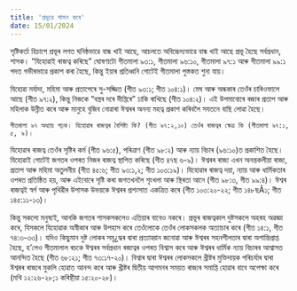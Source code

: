 ```yaml
---
title: 'প্ৰভূৱে শাসন কৰে'
date: 15/01/2024
---
```


সৃষ্টিকৰ্তা হিচাপে প্ৰভূৰ লগত ঘনিষ্ঠভাৱে বান্ধ খাই আছে, আচলতে অবিচ্চেদ্যভাৱে বান্ধ খাই আছে প্ৰভূ হৈছে সৰ্বপ্ৰধান, শাসক। “যিহোৱাই ৰাজত্ব কৰিছে” ঘোষণাটো গীতমালা ৯৩:১, গীতমালা ৯৬:১০, গীতমালা ৯৭:১ আৰু গীতমালা ৯৯:১ পদত গভীৰভাৱে প্ৰকাশ কৰা হৈছে, কিন্তু ইয়াৰ প্ৰতিধ্বনি গোটেই গীতমালা পুস্তকত শুনা যায়।

যিহোৱা মৰ্যাদা, মহিমা আৰু প্ৰতাপেৰে সু-সজ্জিত (গীত ৯৩:১; গীত ১০৪:১)। মেঘ আৰু অন্ধকাৰ তেওঁৰ চাৰিওফালে আছে (গীত ৯৭:২), কিন্তু নিজকে “বস্ত্ৰৰ দৰে দীপ্তিৰে” ঢাকি ৰাখিছে (গীত ১০৪:২)। এই উপমাবোৰে ৰজাৰ প্ৰতাপ আৰু মহিলাক উন্নীত কৰে আৰু মানুহে বুজিব নোৱাৰা ঈশ্বৰৰ অনন্য মহত্ব প্ৰকাশ কৰিবলৈ সযতনে বাছি লোৱা হৈছে।

`গীতমালা ৯৭ অধ্যায় পঢ়ক। যিহোৱাৰ ৰাজত্বৰ বৈশিষ্ট্য কি? (গীত ৯৭:২,১০) তেওঁৰ ৰাজত্বৰ ক্ষেত্ৰ কি (গীতমালা ৯৭:১, ৫, ৯)।`

যিহোৱাৰ ৰাজত্ব তেওঁৰ সৃষ্টিৰ কৰ্ম (গীত ৯৬:৫), পৰিত্ৰাণ (গীত ৯৮:২) আৰু ন্যায় বিচাৰ (৯৬:১০)ত প্ৰকাশিত হৈছে। যিহোৱাই গোটেই জগতৰ ওপৰত নিজৰ ৰাজত্ব স্থাপিত কৰিছে (গীত ৪৭ছ ৬-৯)। ঈশ্বৰৰ ৰাজ্য এখন অনন্তকলীয়া ৰাজ্য, প্ৰতাপ আৰু মহিমা অতুলনীয় (গীত ৪৫:৬; গীত ৯৩:১,২; গীত ১০৩:১৯)। যিহোৱাৰ ৰাজত্ব দয়া, ন্যায় আৰু ধাৰ্মিকতাৰ ওপৰত প্ৰতিষ্ঠিত হয়, আৰু এইবোৰে সৃষ্টি কৰা জগতখনলৈ শৃংখলা আৰু স্থিৰতা আনে (গীত ৯৮:৩, গীত ৯৯:৪)। ঈশ্বৰ ৰাজত্বই স্বৰ্গ আৰু পৃথিৱীৰ উপাসক উভয়কে ঈশ্বৰৰ প্ৰশংসাত একত্ৰিত কৰে (গীত ১০৩:২০-২২; গীত ১৪৮ছÃ১; গীত ১৪৫:১১-১৩)।

কিন্তু সকলো মনুষ্যই, আনকি জগতৰ শাসকসকলেও এতিয়াৰ বাবেও নকৰে। প্ৰভূৰ ৰাজত্বকাল দুষ্টসকলে অহৰহ অৱজ্ঞা কৰে, যিসকলে যিহোৱাক অস্বীকাৰ আৰু উপহাস কৰে তেওঁলোকে তেওঁৰ লোকসকলক অত্যাচাৰ কৰে (গীত ১৪:১, গীত ৭৪:৩-৩৩)। যদিও কিছুমান দুষ্ট লোকৰ সমৃ¿দ্ধৰ দ্বাৰা প্ৰত্যাহ্বান জনোৱা আৰু ঈশ্বৰৰ সহনশীলতাৰ দ্বাৰা অশান্তিপ্ৰাপ্ত হৈছে, হ’লেও গীতমালাল ৰচকে ঈশ্বৰৰ সৰ্বপ্ৰধান ৰজাত্বৰ ওপৰত বিশ্বাস কৰে আৰু ঈশ্বৰৰ ধাৰ্মিক ন্যায় বিচাৰৰ আশ্বাসত আনন্দিত হৈছে (গীত ৬৮:২১; গীত ৭৩:১৭-২০)। বিশ্বাৰ দ্বাৰা ঈশ্বৰৰ লোকসকলে খ্ৰীষ্টৰ মুক্তিদায়ক পৰিচৰ্যাৰ দ্বাৰা ঈশ্বৰৰ ৰাজ্যৰ মুকলি হোৱাত আনন্দ কৰে আৰু খ্ৰীষ্টৰ দ্বিতীয় আগমনৰ সময়ত ৰাজ্যৰ সমাপ্তি হোৱাৰ বাবে অপেক্ষা কৰে (মথি ১২:২৬-২৮;১ কৰিন্থীয়া ১৫:২০-২৮)।